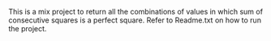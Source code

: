 This is a mix project to return all the combinations of values in which sum of consecutive squares is a perfect square.
Refer to Readme.txt on how to run the project.

